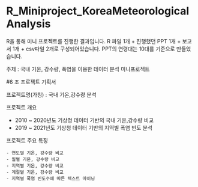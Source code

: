# R_Miniproject_KoreaMeteorologicalAnalysis
R을 통해 미니 프로젝트를 진행한 결과입니다. R 파일 1개 + 진행했던 PPT 1개 + 보고서 1개 + csv파일 2개로 구성되어있습니다.
PPT의 연령대는 10대를 기준으로 만들었습니다.

주제 : 국내 기온, 강수량, 폭염을 이용한 데이터 분석 미니프로젝트

#6 조 프로젝트 기획서

  프로젝트명(가칭) : 국내 기온,강수량 분석

  프로젝트 개요

   - 2010 ~ 2020년도 기상청 데이터 기반의 국내 기온,강수량 비교
   - 2019 ~ 2021년도 기상청 데이터 기반의 지역별 폭염 빈도 분석

   
  프로젝트 주요 특징

    - 연도별 기온, 강수량 비교
    - 월별 기온, 강수량 비교
    - 지역별 기온, 강수량 비교
    - 계절별 기온, 강수량 비교 
    - 지역별 폭염 빈도수에 따른 텍스트 마이닝
